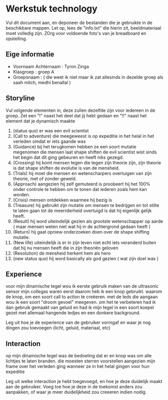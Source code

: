 # Werkstuk technology

Vul dit document aan, en deponeer de bestanden die je gebruikte in de beschikbare mappen. Let op, lees de "info.txt" die hierin zit, beeldmateriaal moet volledig zijn. ZOrg voor voldoende foto's van je breadboard en opstelling.


## Eige informatie

- Voornaam Achternaam : Tyron Zinga
- Klasgroep : groep A
- Groepsnaam : ( die weet ik niet maar ik zat allesinds in dezelde groep als saah mitch, medhi benallal )


## Storyline 

Vul volgende elementen in, deze zullen dezelfde zijn voor iedereen in de groep. Zet een "!" naast het deel dat jij hebt gedaan en "!!" naast het element dat je dynamisch maakte

1. (status quo) er was een evil scientist 
2. (Call to adventure) die meegeweest is op expeditie in het helal in het verleden omdat er iets gaande was
3. (Guidance) bij het terugkomen hebben ze een soort mutatie megenomen die mensen laat shape shiften de evil scientist wist sinds het begin dat dit ging gebeuren en heeft niks gezegd. 
4. (Crossing) hij komt mensen tegen die tegen zijn theorie zijn, zijn theorie is dat shape shiften de evolutie is van de mensheid.
5. (Trials) hij moet die mensen en wetenscharpers overtuigen van zijn theorie, met of zonder geweld. 
6. (Approach) aangezien hij zelf gemuteerd is  proobeert hij het 100% onder controle te hebben om te tonen dat iederen zoals hem kan worden. 
7. (Crisis) mensen ontdekken waarmee hij bezig is 
8. (Treasure) hij gebruikt zijn mutatie om mensen te bedrijgen en tot stilte te laten gaan tot de meerrderheid overtuigd is dat hij eigenlijk gelijk heeft.
9. (Result) hij word uiteindelijk gezien als grootste wetenschapper op aarde ( maar mensen weten niet wat hij in de achtergrond gedaan heeft )
10. (Return) hij gaat opniew onderzoeken doen over de shape shifting mutatie. 
11. (New life) uiteindelijk is er in zijn leven niet echt iets veranderd buiten dat hij nu mensen heeft die in zijn theoriën geloven
12. (Resolution) de mensheid herkent hem als hero
13. (new status quo) hij word basically als god gezien ( wat zijn doel was )

## Experience

 voor mijn dinamische tegel wou ik eerste gebruik maken van de ultrasonic sensor mijn collegas waren eerst daarom heb ik een knop gebruikt. waarom de knop, om een soort call to action te creëeren. met de leds die aangaan wou ik een soort "droom gevoel" meegeven. om het te verbeteren had ik dan  gebruik gemaakt van geluid en had ik mijn tegel in een soort koepel  gezet met allemaal hangende ledjes en een donkere background. 
 
Leg uit hoe je de experience van de gebruiker vormgaf en waar je nog dingen zou toevoegen (licht, geluid, materiaal, etc)

## Interaction

op mijn dinamische tegel was de bedoeling dat er en knop was om alle lichtjes te laten branden. die moesten sterren voorstellen aangezien mijn frame over het verleden ging wanneer ze in het helal gingen voor hun expeditie


Leg uit welke interaction je hebt toegevoegd, en hoe je deze duidelijk maakt aan de gebruiker. Voeg toe hoe je deze in de toekomst anders zou aanpakken, of waar je meer duidelijkheid zou creeeren indien nodig.




